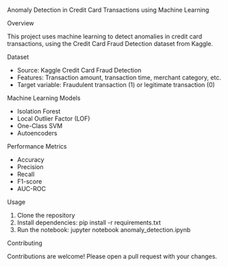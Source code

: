 Anomaly Detection in Credit Card Transactions using Machine Learning

Overview

This project uses machine learning to detect anomalies in credit card transactions, using the Credit Card Fraud Detection dataset from Kaggle.

Dataset

- Source: Kaggle Credit Card Fraud Detection
- Features: Transaction amount, transaction time, merchant category, etc.
- Target variable: Fraudulent transaction (1) or legitimate transaction (0)

Machine Learning Models

- Isolation Forest
- Local Outlier Factor (LOF)
- One-Class SVM
- Autoencoders

Performance Metrics

- Accuracy
- Precision
- Recall
- F1-score
- AUC-ROC

Usage

1. Clone the repository
2. Install dependencies: pip install -r requirements.txt
3. Run the notebook: jupyter notebook anomaly_detection.ipynb

Contributing

Contributions are welcome! Please open a pull request with your changes.
